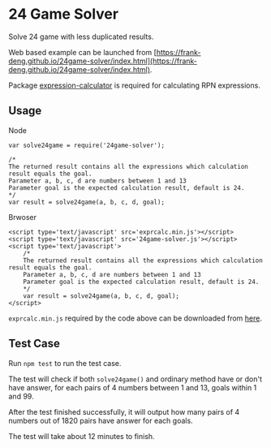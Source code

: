24 Game Solver
==============

Solve 24 game with less duplicated results.

Web based example can be launched from [https://frank-deng.github.io/24game-solver/index.html](https://frank-deng.github.io/24game-solver/index.html).

Package [expression-calculator](https://www.npmjs.com/package/expression-calculator) is required for calculating RPN expressions.

Usage
-----

Node

	var solve24game = require('24game-solver');

	/*
	The returned result contains all the expressions which calculation result equals the goal.
	Parameter a, b, c, d are numbers between 1 and 13
	Parameter goal is the expected calculation result, default is 24.
	*/
	var result = solve24game(a, b, c, d, goal);

Brwoser

	<script type='text/javascript' src='exprcalc.min.js'></script>
	<script type='text/javascript' src='24game-solver.js'></script>
	<script type='text/javascript'>
		/*
		The returned result contains all the expressions which calculation result equals the goal.
		Parameter a, b, c, d are numbers between 1 and 13
		Parameter goal is the expected calculation result, default is 24.
		*/
		var result = solve24game(a, b, c, d, goal);
	</script>

`exprcalc.min.js` required by the code above can be downloaded from [here](https://frank-deng.github.io/expression-calculator/exprcalc.min.js).

Test Case
---------

Run `npm test` to run the test case.

The test will check if both `solve24game()` and ordinary method have or don't have answer, for each pairs of 4 numbers between 1 and 13, goals within 1 and 99.

After the test finished successfully, it will output how many pairs of 4 numbers out of 1820 pairs have answer for each goals.

The test will take about 12 minutes to finish.

